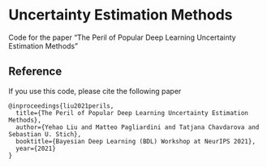 # Uncertainty Estimation Methods
Code for the paper “The Peril of Popular Deep Learning Uncertainty Estimation Methods”

## Reference
If you use this code, please cite the following paper

```
@inproceedings{liu2021perils,
  title={The Peril of Popular Deep Learning Uncertainty Estimation Methods},
  author={Yehao Liu and Matteo Pagliardini and Tatjana Chavdarova and Sebastian U. Stich},
  booktitle={Bayesian Deep Learning (BDL) Workshop at NeurIPS 2021},
  year={2021}
}
